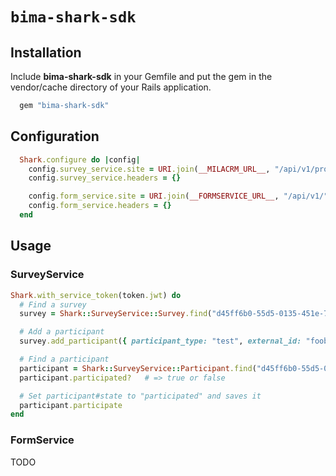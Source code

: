 # `bima-shark-sdk`


## Installation

Include **bima-shark-sdk** in your Gemfile and put the gem in the vendor/cache directory of your Rails application.

```ruby
  gem "bima-shark-sdk"
```

## Configuration

```ruby
  Shark.configure do |config|
    config.survey_service.site = URI.join(__MILACRM_URL__, "/api/v1/projects/").to_s
    config.survey_service.headers = {}

    config.form_service.site = URI.join(__FORMSERVICE_URL__, "/api/v1/").to_s
    config.form_service.headers = {}
  end
```

## Usage

### SurveyService

```ruby
Shark.with_service_token(token.jwt) do
  # Find a survey
  survey = Shark::SurveyService::Survey.find("d45ff6b0-55d5-0135-451e-784f436a1198")

  # Add a participant
  survey.add_participant({ participant_type: "test", external_id: "foobar@example.com", additional_data: { song: "Boom Boom Boom!" }})

  # Find a participant
  participant = Shark::SurveyService::Participant.find("d45ff6b0-55d5-0135-451e-784f436a1198")
  participant.participated?   # => true or false

  # Set participant#state to "participated" and saves it
  participant.participate
end
```

### FormService

TODO
